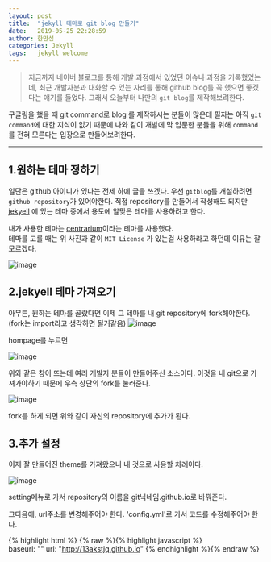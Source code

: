 ```yaml
---
layout: post
title:  "jekyll 테마로 git blog 만들기"
date:   2019-05-25 22:28:59
author: 한만섭
categories: Jekyll
tags:	jekyll welcome
---
```



>지금까지 네이버 블로그를 통해 개발 과정에서 있었던 이슈나 과정을 기록했었는데, 최근 개발자분과 대화할 수 있는 자리를 통해 github blog를 꼭 했으면 좋겠다는 얘기를 들었다. 그래서 오늘부터 나만의 `git blog`를 제작해보려한다.

구글링을 했을 때 git command로 blog 를 제작하시는 분들이 많은데 필자는 아직 `git command`에 대한 지식이 없기 때문에 
나와 같이 개발에 막 입문한 분들을 위해 `command`를 전혀 모른다는 입장으로 만들어보려한다. 
* * *
## 1.원하는 테마 정하기  

일단은 github 아이디가 있다는 전제 하에 글을 쓰겠다. 우선 `gitblog`를 개설하려면 `github repository`가 있어야한다.
직접 repository를 만들어서 작성해도 되지만 [jekyell](http://jekyllthemes.org/) 에 있는 테마 중에서 용도에 알맞은 테마를 사용하려고 한다. 

내가 사용한 테마는 [centrarium](http://jekyllthemes.org/themes/centrarium/)이라는 테마를 사용했다.  
테마를 고를 때는 위 사진과 같이 `MIT License` 가 있는걸 사용하라고 하던데 이유는 잘 모르겠다.

![image](https://user-images.githubusercontent.com/46010705/58370345-50199880-7f40-11e9-91ec-6c798a58d2b5.png)


## 2.jekyell 테마 가져오기
아무튼, 원하는 테마를 골랐다면 이제 그 테마를 내 git repository에 fork해야한다.(fork는 import라고 생각하면 될거같음)
![image](https://user-images.githubusercontent.com/46010705/58370374-bc949780-7f40-11e9-9b30-6fcd9fa731a2.png)

hompage를 누르면 

![image](https://user-images.githubusercontent.com/46010705/58370379-d03ffe00-7f40-11e9-9621-bd2a2c296fac.png)

위와 같은 창이 뜨는데 여러 개발자 분들이 만들어주신 소스이다. 이것을 내 git으로 가져가야하기 때문에 우측 상단의 fork를 눌러준다. 

![image](https://user-images.githubusercontent.com/46010705/58370402-15fcc680-7f41-11e9-8455-61a03ff28fba.png)

fork를 하게 되면 위와 같이 자신의 repository에 추가가 된다. 

## 3.추가 설정 
이제 잘 만들어진 theme를 가져왔으니 내 것으로 사용할 차례이다. 

![image](https://user-images.githubusercontent.com/46010705/58370427-6aa04180-7f41-11e9-85c1-a5a7cd407c10.png)

setting메뉴로 가서 repository의 이름을 git닉네임.github.io로 바꿔준다. 

그다음에, url주소를 변경해주어야 한다. 
'config.yml'로 가서 코드를 수정해주어야 한다. 

{% highlight html %}
{% raw %}{% highlight javascript %}    
baseurl: "" 
url: "http://13akstjq.github.io"
{% endhighlight %}{% endraw %}




